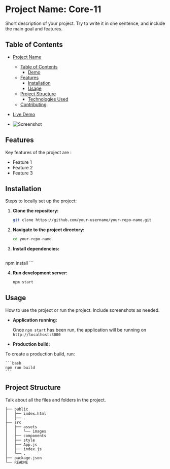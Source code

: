 # Project Name: Core-11

Short description of your project. Try to write it in one sentence, and include the main goal and features.

## Table of Contents
- [Project Name](#project-name)
  - [Table of Contents](#table-of-contents)
	- [Demo](#demo)
  - [Features](#features)
	- [Installation](#installation)
	- [Usage](#usage)
  - [Project Structure](#project-structure)
	- [Technologies Used](#technologies-used)
  - [Contributing](#contributing).

- [Live Demo](https://your-live-demo-link.com)
- ![Screenshot](path/to/screenshot.png)

## Features

Key features of the project are :

- Feature 1
- Feature 2
- Feature 3

## Installation

Steps to locally set up the project:

1. **Clone the repository:**

    ```bash
    git clone https://github.com/your-username/your-repo-name.git
    ```

2. **Navigate to the project directory:**

    ```bash
    cd your-repo-name
    ```

3. **Install dependencies:**

    ```bash
npm install
    ```

4. **Run development server:**

    ```bash
    npm start
    ```

## Usage

How to use the project or run the project. Include screenshots as needed.

- **Application running:**

    Once `npm start` has been run, the application will be running on `http://localhost:3000`

- **Production build:**

To create a production build, run:

    ```bash
    npm run build
    ```

## Project Structure

Talk about all the files and folders in the project.

```plaintext
├── public
│   ├── index.html
│   ├── .
├── src
│   ├── assets
│   │   └── images
│   ├── components
│   ├── style
│   ├── App.js
│   ├── index.js
│   └── .
├── package.json
└── README
